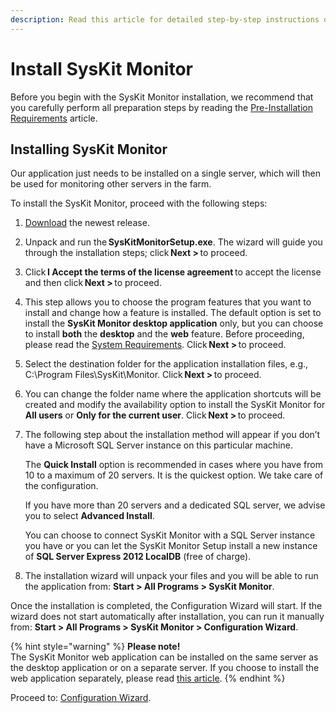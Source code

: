 ```yaml
---
description: Read this article for detailed step-by-step instructions on how to install the SysKit Monitor and all its prerequisites.
---
```


# Install SysKit Monitor

Before you begin with the SysKit Monitor installation, we recommend that you carefully perform all preparation steps by reading the [Pre-Installation Requirements](../../requirements/pre-installation-requirements.md) article.

## Installing SysKit Monitor

Our application just needs to be installed on a single server, which will then be used for monitoring other servers in the farm.

To install the SysKit Monitor, proceed with the following steps:

1. [Download](https://www.syskit.com/products/monitor/download) the newest release.
2. Unpack and run the **SysKitMonitorSetup.exe**. The wizard will guide you through the installation steps; click **Next &gt;** to proceed.
3. Click **I Accept the terms of the license agreement** to accept the license and then click **Next &gt;** to proceed.
4. This step allows you to choose the program features that you want to install and change how a feature is installed. The default option is set to install the **SysKit Monitor desktop application** only, but you can choose to install **both** the **desktop** and the **web** feature. Before proceeding, please read the [System Requirements](../../requirements/system-requirements.md). Click **Next &gt;** to proceed.
5. Select the destination folder for the application installation files, e.g., C:\Program Files\SysKit\Monitor. Click **Next &gt;** to proceed.
6. You can change the folder name where the application shortcuts will be created and modify the availability option to install the SysKit Monitor for **All users** or **Only for the current user**. Click **Next &gt;** to proceed.
7. The following step about the installation method will appear if you don’t have a Microsoft SQL Server instance on this particular machine.

   The **Quick Install** option is recommended in cases where you have from 10 to a maximum of 20 servers. It is the quickest option. We take care of the configuration.

   If you have more than 20 servers and a dedicated SQL server, we advise you to select **Advanced Install**.

   You can choose to connect SysKit Monitor with a SQL Server instance you have or you can let the SysKit Monitor Setup install a new instance of **SQL Server Express 2012 LocalDB** \(free of charge\).

8. The installation wizard will unpack your files and you will be able to run the application from: **Start &gt; All Programs &gt; SysKit Monitor**.

Once the installation is completed, the Configuration Wizard will start. If the wizard does not start automatically after installation, you can run it manually from: **Start &gt; All Programs &gt; SysKit Monitor &gt; Configuration Wizard**.

{% hint style="warning" %}
 **Please note!**  
The SysKit Monitor web application can be installed on the same server as the desktop application or on a separate server. If you choose to install the web application separately, please read [this article](../configuration-wizard/configure-monitor.md).
{% endhint %}

Proceed to: [Configuration Wizard](../configuration-wizard/configure-monitor.md).

